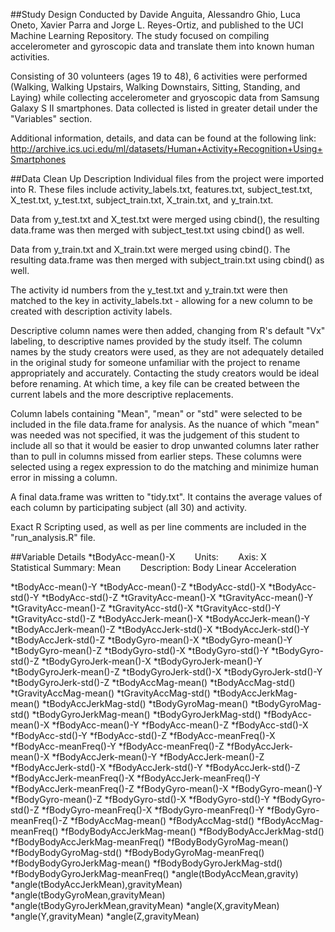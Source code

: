 ##Study Design
Conducted by Davide Anguita, Alessandro Ghio, Luca Oneto, Xavier Parra and Jorge L. Reyes-Ortiz, and published to the UCI Machine Learning Repository. The study focused on compiling accelerometer and gyroscopic data and translate them into known human activities.

Consisting of 30 volunteers (ages 19 to 48), 6 activities were performed (Walking, Walking Upstairs, Walking Downstairs, Sitting, Standing, and Laying) while collecting accelerometer and gryoscopic data from Samsung Galaxy S II smartphones. Data collected is listed in greater detail under the "Variables" section.


Additional information, details, and data can be found at the following link: 
http://archive.ics.uci.edu/ml/datasets/Human+Activity+Recognition+Using+Smartphones



##Data Clean Up Description
Individual files from the project were imported into R. These files include activity_labels.txt, features.txt, subject_test.txt, X_test.txt, y_test.txt, subject_train.txt, X_train.txt, and y_train.txt.

Data from y_test.txt and X_test.txt were merged using cbind(), the resulting data.frame was then merged with subject_test.txt using cbind() as well.

Data from y_train.txt and X_train.txt were merged using cbind(). The resulting data.frame was then merged with subject_train.txt using cbind() as well.

The activity id numbers from the y_test.txt and y_train.txt were then matched to the key in activity_labels.txt - allowing for a new column to be created with description activity labels.

Descriptive column names were then added, changing from R's default "Vx" labeling, to descriptive names provided by the study itself. The column names by the study creators were used, as they are not adequately detailed in the original study for someone unfamiliar with the project to rename appropriately and accurately. Contacting the study creators would be ideal before renaming. At which time, a key file can be created between the current labels and the more descriptive replacements.

Column labels containing "Mean", "mean" or "std" were selected to be included in the file data.frame for analysis. As the nuance of which "mean" was needed was not specified, it was the judgement of this student to include all so that it would be easier to drop unwanted columns later rather than to pull in columns missed from earlier steps. These columns were selected using a regex expression to do the matching and minimize human error in missing a column.

A final data.frame was written to "tidy.txt". It contains the average values of each column by participating subject (all 30) and activity. 

Exact R Scripting used, as well as per line comments are included in the "run_analysis.R" file.


##Variable Details
*tBodyAcc-mean()-X
&nbsp;&nbsp;&nbsp;&nbsp;&nbsp;&nbsp; Units:
&nbsp;&nbsp;&nbsp;&nbsp;&nbsp;&nbsp; Axis: X
&nbsp;&nbsp;&nbsp;&nbsp;&nbsp;&nbsp; Statistical Summary: Mean
&nbsp;&nbsp;&nbsp;&nbsp;&nbsp;&nbsp; Description: Body Linear Acceleration

*tBodyAcc-mean()-Y
*tBodyAcc-mean()-Z
*tBodyAcc-std()-X
*tBodyAcc-std()-Y
*tBodyAcc-std()-Z
*tGravityAcc-mean()-X
*tGravityAcc-mean()-Y
*tGravityAcc-mean()-Z
*tGravityAcc-std()-X
*tGravityAcc-std()-Y
*tGravityAcc-std()-Z
*tBodyAccJerk-mean()-X
*tBodyAccJerk-mean()-Y
*tBodyAccJerk-mean()-Z
*tBodyAccJerk-std()-X
*tBodyAccJerk-std()-Y
*tBodyAccJerk-std()-Z
*tBodyGyro-mean()-X
*tBodyGyro-mean()-Y
*tBodyGyro-mean()-Z
*tBodyGyro-std()-X
*tBodyGyro-std()-Y
*tBodyGyro-std()-Z
*tBodyGyroJerk-mean()-X
*tBodyGyroJerk-mean()-Y
*tBodyGyroJerk-mean()-Z
*tBodyGyroJerk-std()-X
*tBodyGyroJerk-std()-Y
*tBodyGyroJerk-std()-Z
*tBodyAccMag-mean()
*tBodyAccMag-std()
*tGravityAccMag-mean()
*tGravityAccMag-std()
*tBodyAccJerkMag-mean()
*tBodyAccJerkMag-std()
*tBodyGyroMag-mean()
*tBodyGyroMag-std()
*tBodyGyroJerkMag-mean()
*tBodyGyroJerkMag-std()
*fBodyAcc-mean()-X
*fBodyAcc-mean()-Y
*fBodyAcc-mean()-Z
*fBodyAcc-std()-X
*fBodyAcc-std()-Y
*fBodyAcc-std()-Z
*fBodyAcc-meanFreq()-X
*fBodyAcc-meanFreq()-Y
*fBodyAcc-meanFreq()-Z
*fBodyAccJerk-mean()-X
*fBodyAccJerk-mean()-Y
*fBodyAccJerk-mean()-Z
*fBodyAccJerk-std()-X
*fBodyAccJerk-std()-Y
*fBodyAccJerk-std()-Z
*fBodyAccJerk-meanFreq()-X
*fBodyAccJerk-meanFreq()-Y
*fBodyAccJerk-meanFreq()-Z
*fBodyGyro-mean()-X
*fBodyGyro-mean()-Y
*fBodyGyro-mean()-Z
*fBodyGyro-std()-X
*fBodyGyro-std()-Y
*fBodyGyro-std()-Z
*fBodyGyro-meanFreq()-X
*fBodyGyro-meanFreq()-Y
*fBodyGyro-meanFreq()-Z
*fBodyAccMag-mean()
*fBodyAccMag-std()
*fBodyAccMag-meanFreq()
*fBodyBodyAccJerkMag-mean()
*fBodyBodyAccJerkMag-std()
*fBodyBodyAccJerkMag-meanFreq()
*fBodyBodyGyroMag-mean()
*fBodyBodyGyroMag-std()
*fBodyBodyGyroMag-meanFreq()
*fBodyBodyGyroJerkMag-mean()
*fBodyBodyGyroJerkMag-std()
*fBodyBodyGyroJerkMag-meanFreq()
*angle(tBodyAccMean,gravity)
*angle(tBodyAccJerkMean),gravityMean)
*angle(tBodyGyroMean,gravityMean)
*angle(tBodyGyroJerkMean,gravityMean)
*angle(X,gravityMean)
*angle(Y,gravityMean)
*angle(Z,gravityMean)
